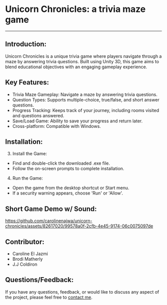 # Unicorn Chronicles: a trivia maze game #

------------------------------------------------------------

Introduction:
---------
Unicorn Chronicles is a unique trivia game where players navigate through a maze by answering trivia questions. 
Built using Unity 3D, this game aims to blend educational objectives with an engaging gameplay experience. 

Key Features:
--------------
- Trivia Maze Gameplay: Navigate a maze by answering trivia questions.
- Question Types: Supports multiple-choice, true/false, and short answer questions.
- Progress Tracking: Keeps track of your journey, including rooms visited and questions answered.
- Save/Load Game: Ability to save your progress and return later.
- Cross-platform: Compatible with Windows.

Installation:
-------------
3. Install the Game:
- Find and double-click the downloaded .exe file.
- Follow the on-screen prompts to complete installation.

4. Run the Game:
- Open the game from the desktop shortcut or Start menu.
- If a security warning appears, choose 'Run' or 'Allow'.


Short Game Demo w/ Sound: 
-------------
https://github.com/carolinenajwa/unicorn-chronicles/assets/82617020/99578a0f-2cfb-4e45-9174-06c0075097de



Contributor:
----------------
- Caroline El Jazmi
- Brodi Matherly
- J.J Coldiron

Questions/Feedback: 
----------------
If you have any questions, feedback, or would like to discuss any aspect of the project, please feel free to [contact me](mailto:applicant.eljazmi@gmail.com).

